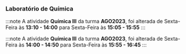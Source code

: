 ### Laboratório de Química


:::note
A atividade **Química III** da turma **AGO2023**, foi alterada de Sexta-Feira às **13:10 - 14:00** para Sexta-Feira às **15:05 - 15:55**
:::
        


:::note
A atividade **Química III** da turma **AGO2023**, foi alterada de Sexta-Feira às **14:00 - 14:50** para Sexta-Feira às **15:55 - 16:45**
:::
        

